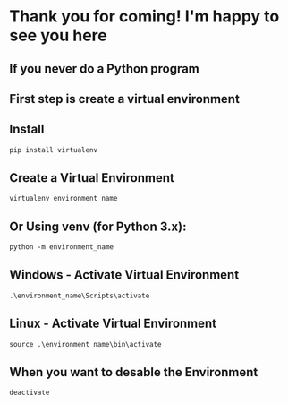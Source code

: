 # Thank you for coming! I'm happy to see you here

## If you never do a Python program
## First step is create a virtual environment

## Install
```html
pip install virtualenv
```
## Create a Virtual Environment
```html
virtualenv environment_name
```
## Or Using venv (for Python 3.x):
```html
python -m environment_name
```
## Windows - Activate Virtual Environment
```html
.\environment_name\Scripts\activate
```
## Linux - Activate Virtual Environment
```html
source .\environment_name\bin\activate
```
## When you want to desable the Environment
```
deactivate
```
